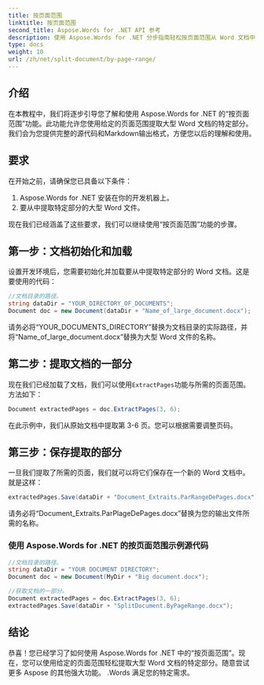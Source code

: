 ```yaml
---
title: 按页面范围
linktitle: 按页面范围
second_title: Aspose.Words for .NET API 参考
description: 使用 Aspose.Words for .NET 分步指南轻松按页面范围从 Word 文档中提取。
type: docs
weight: 10
url: /zh/net/split-document/by-page-range/
---
```


## 介绍
在本教程中，我们将逐步引导您了解和使用 Aspose.Words for .NET 的“按页面范围”功能。此功能允许您使用给定的页面范围提取大型 Word 文档的特定部分。我们会为您提供完整的源代码和Markdown输出格式，方便您以后的理解和使用。

## 要求
在开始之前，请确保您已具备以下条件：

1. Aspose.Words for .NET 安装在你的开发机器上。
2. 要从中提取特定部分的大型 Word 文件。

现在我们已经涵盖了这些要求，我们可以继续使用“按页面范围”功能的步骤。

## 第一步：文档初始化和加载
设置开发环境后，您需要初始化并加载要从中提取特定部分的 Word 文档。这是要使用的代码：

```csharp
//文档目录的路径。
string dataDir = "YOUR_DIRECTORY_OF_DOCUMENTS";
Document doc = new Document(dataDir + "Name_of_large_document.docx");
```

请务必将“YOUR_DOCUMENTS_DIRECTORY”替换为文档目录的实际路径，并将“Name_of_large_document.docx”替换为大型 Word 文件的名称。

## 第二步：提取文档的一部分
现在我们已经加载了文档，我们可以使用`ExtractPages`功能与所需的页面范围。方法如下：

```csharp
Document extractedPages = doc.ExtractPages(3, 6);
```

在此示例中，我们从原始文档中提取第 3-6 页。您可以根据需要调整页码。

## 第三步：保存提取的部分
一旦我们提取了所需的页面，我们就可以将它们保存在一个新的 Word 文档中。就是这样：

```csharp
extractedPages.Save(dataDir + "Document_Extraits.ParRangeDePages.docx");
```

请务必将“Document_Extraits.ParPlageDePages.docx”替换为您的输出文件所需的名称。

### 使用 Aspose.Words for .NET 的按页面范围示例源代码

```csharp
//文档目录的路径。
string dataDir = "YOUR DOCUMENT DIRECTORY";
Document doc = new Document(MyDir + "Big document.docx");

//获取文档的一部分。
Document extractedPages = doc.ExtractPages(3, 6);
extractedPages.Save(dataDir + "SplitDocument.ByPageRange.docx");
```

## 结论
恭喜！您已经学习了如何使用 Aspose.Words for .NET 中的“按页面范围”。现在，您可以使用给定的页面范围轻松提取大型 Word 文档的特定部分。随意尝试更多 Aspose 的其他强大功能。 .Words 满足您的特定需求。

